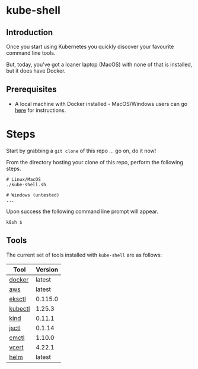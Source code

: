 # kube-shell

## Introduction

Once you start using Kubernetes you quickly discover your favourite command line tools.

But, today, you've got a loaner laptop (MacOS) with none of that is installed, but it does have Docker.

## Prerequisites

- A local machine with Docker installed - MacOS/Windows users can go [here](https://www.docker.com/products/docker-desktop/) for instructions.

# Steps

Start by grabbing a `git clone` of this repo ... go on, do it now!

From the directory hosting your clone of this repo, perform the following steps.
```
# Linux/MacOS
./kube-shell.sh

# Windows (untested)
...
```

Upon success the following command line prompt will appear.
```
k8sh $
```

## Tools

The current set of tools installed with `kube-shell` are as follows:

| Tool | Version | 
| - | - |
| [docker](https://docs.docker.com/engine/reference/commandline/cli/) | latest |
| [aws](https://github.com/aws/aws-cli) | latest |
| [eksctl](https://eksctl.io/) | 0.115.0 |
| [kubectl](https://kubernetes.io/docs/tasks/tools/) | 1.25.3 |
| [kind](https://kind.sigs.k8s.io/) | 0.11.1 |
| [jsctl](https://github.com/jetstack/jsctl) | 0.1.14 |
| [cmctl](https://cert-manager.io/docs/reference/cmctl/) | 1.10.0 |
| [vcert](https://support.venafi.com/hc/en-us/articles/217991528-Introducing-VCert-API-Abstraction-for-DevOps) | 4.22.1 |
| [helm](https://helm.sh/) | latest |
